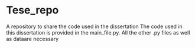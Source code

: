 # Tese_repo
A repository to share the code used in the dissertation
The code used in this dissertation is provided in the main_file.py. All the other .py files as well as dataare necessary
